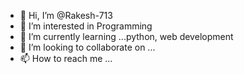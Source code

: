 - 👋 Hi, I’m @Rakesh-713
- 👀 I’m interested in Programming
- 🌱 I’m currently learning ...python, web development
- 💞️ I’m looking to collaborate on ...
- 📫 How to reach me ...

<!---
Rakesh-713/Rakesh-713 is a ✨ special ✨ repository because its `README.md` (this file) appears on your GitHub profile.
You can click the Preview link to take a look at your changes.
--->
